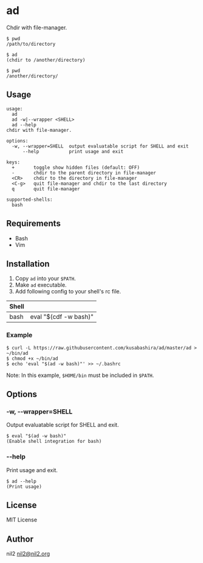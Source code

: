 ad
==

Chdir with file-manager.

```
$ pwd
/path/to/directory

$ ad
(chdir to /another/directory)

$ pwd
/another/directory/
```

Usage
-----

```
usage:
  ad
  ad -w|--wrapper <SHELL>
  ad --help
chdir with file-manager.

options:
  -w, --wrapper=SHELL  output evaluatable script for SHELL and exit
      --help           print usage and exit

keys:
  +       toggle show hidden files (default: OFF)
  -       chdir to the parent directory in file-manager
  <CR>    chdir to the directory in file-manager
  <C-g>   quit file-manager and chdir to the last directory
  q       quit file-manager

supported-shells:
  bash
```

Requirements
------------

- Bash
- Vim

Installation
------------

1. Copy `ad` into your `$PATH`.
2. Make `ad` executable.
3. Add following config to your shell's rc file.

| Shell |                       |
|-------|-----------------------|
| bash  | eval "$(cdf -w bash)" |

### Example

```
$ curl -L https://raw.githubusercontent.com/kusabashira/ad/master/ad > ~/bin/ad
$ chmod +x ~/bin/ad
$ echo 'eval "$(ad -w bash)"' >> ~/.bashrc
```

Note: In this example, `$HOME/bin` must be included in `$PATH`.

Options
-------

### -w, --wrapper=SHELL

Output evaluatable script for SHELL and exit.

```
$ eval "$(ad -w bash)"
(Enable shell integration for bash)
```

### --help

Print usage and exit.

```
$ ad --help
(Print usage)
```

License
-------

MIT License

Author
------

nil2 <nil2@nil2.org>
